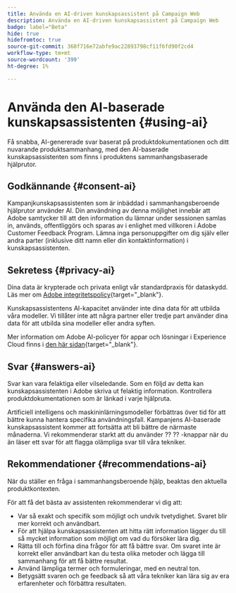```yaml
---
title: Använda en AI-driven kunskapsassistent på Campaign Web
description: Använda en AI-driven kunskapsassistent på Campaign Web
badge: label="Beta"
hide: true
hidefromtoc: true
source-git-commit: 368f716e72abfe9ac22893798cf11f6fd90f2cd4
workflow-type: tm+mt
source-wordcount: '399'
ht-degree: 1%

---
```


# Använda den AI-baserade kunskapsassistenten {#using-ai}

Få snabba, AI-genererade svar baserat på produktdokumentationen och ditt nuvarande produktsammanhang, med den AI-baserade kunskapsassistenten som finns i produktens sammanhangsbaserade hjälprutor.

## Godkännande {#consent-ai}

Kampanjkunskapsassistenten som är inbäddad i sammanhangsberoende hjälprutor använder AI. Din användning av denna möjlighet innebär att Adobe samtycker till att den information du lämnar under sessionen samlas in, används, offentliggörs och sparas av i enlighet med villkoren i Adobe Customer Feedback Program. Lämna inga personuppgifter om dig själv eller andra parter (inklusive ditt namn eller din kontaktinformation) i kunskapsassistenten.

## Sekretess {#privacy-ai}

Dina data är krypterade och privata enligt vår standardpraxis för dataskydd. Läs mer om [Adobe integritetspolicy](https://www.adobe.com/se/privacy/policy.html){target="_blank"}.

Kunskapsassistentens AI-kapacitet använder inte dina data för att utbilda våra modeller. Vi tillåter inte att några partner eller tredje part använder dina data för att utbilda sina modeller eller andra syften.

Mer information om Adobe AI-policyer för appar och lösningar i Experience Cloud finns i [den här sidan](https://business.adobe.com/products/sensei/adobe-sensei.html){target="_blank"}.

## Svar {#answers-ai}

Svar kan vara felaktiga eller vilseledande. Som en följd av detta kan kunskapsassistenten i Adobe skriva ut felaktig information. Kontrollera produktdokumentationen som är länkad i varje hjälpruta.

Artificiell intelligens och maskininlärningsmodeller förbättras över tid för att bättre kunna hantera specifika användningsfall. Kampanjens AI-baserade kunskapsassistent kommer att fortsätta att bli bättre de närmaste månaderna. Vi rekommenderar starkt att du använder ?? ?? -knappar när du än läser ett svar för att flagga olämpliga svar till våra tekniker.

## Rekommendationer  {#recommendations-ai}

När du ställer en fråga i sammanhangsberoende hjälp, beaktas den aktuella produktkontexten.

För att få det bästa av assistenten rekommenderar vi dig att:

* Var så exakt och specifik som möjligt och undvik tvetydighet. Svaret blir mer korrekt och användbart.
* För att hjälpa kunskapsassistenten att hitta rätt information lägger du till så mycket information som möjligt om vad du försöker lära dig.
* Rätta till och förfina dina frågor för att få bättre svar. Om svaret inte är korrekt eller användbart kan du testa olika metoder och lägga till sammanhang för att få bättre resultat.
* Använd lämpliga termer och formuleringar, med en neutral ton.
* Betygsätt svaren och ge feedback så att våra tekniker kan lära sig av era erfarenheter och förbättra resultaten.

